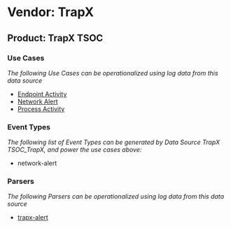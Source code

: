 Vendor: TrapX
=============
Product: TrapX TSOC
-------------------

### Use Cases

_The following Use Cases can be operationalized using log data from this data source_

* [Endpoint Activity](usecase_endpoint_activity.md)
* [Network Alert](usecase_network_alert.md)
* [Process Activity](usecase_process_activity.md)


### Event Types

_The following list of Event Types can be generated by Data Source TrapX TSOC_TrapX, and power the use cases above:_

- network-alert


### Parsers

_The following Parsers can be operationalized using log data from this data source_

* [trapx-alert](parserContent_trapx-alert.md)
